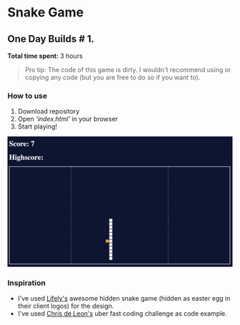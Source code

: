 # Snake Game

## One Day Builds **# 1.**

**Total time spent:** 3 hours

> Pro tip: The code of this game is dirty. I wouldn't recommend using or copying any code (but you are free to do so if you want to).

### How to use
1. Download repository
2. Open *'index.html'* in your browser
3. Start playing!

![Snake project preview](screenshot.png)

### Inspiration
- I've used [Lifely's](https://lifely.nl/) awesome hidden snake game (hidden as easter egg in their client logos) for the design.
- I've used [Chris de Leon's](https://www.youtube.com/watch?v=xGmXxpIj6vs) uber fast coding challenge as code example.